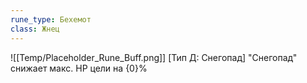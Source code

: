 ```yaml
---
rune_type: Бехемот
class: Жнец
---
```

![[Temp/Placeholder_Rune_Buff.png]]
[Тип Д: Снегопад] "Снегопад" снижает макс. HP цели на {0}%
